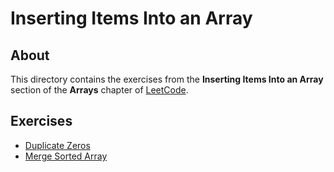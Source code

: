# Inserting Items Into an Array
## About
This directory contains the exercises from the **Inserting Items Into an Array** section of the **Arrays** chapter of [LeetCode](https://leetcode.com/).

## Exercises
* [Duplicate Zeros](duplicate_zeros)
* [Merge Sorted Array](merge_sorted_array)
